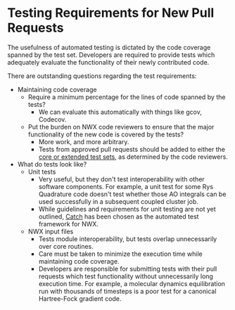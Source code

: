 Testing Requirements for New Pull Requests
==========================================

The usefulness of automated testing is dictated by the code coverage spanned
by the test set. Developers are required to provide tests which adequately evaluate
the functionality of their newly contributed code.

There are outstanding questions regarding the test requirements:
- Maintaining code coverage
  - Require a minimum percentage for the lines of code spanned by the tests?
    - We can evaluate this automatically with things like gcov, Codecov.
  - Put the burden on NWX code reviewers to ensure that the major functionality
    of the new code is covered by the tests?
    - More work, and more arbitrary.
    - Tests from approved pull requests should be added to either the [core or
      extended test sets](BuildValidation.md), as determined by the code reviewers.
- What do tests look like?
  - Unit tests 
    - Very useful, but they don't test interoperability with other software
      components. For example, a unit test for some Rys Quadrature code doesn't test
      whether those AO integrals can be used successfully in a subsequent coupled
      cluster job.
    - While guidelines and requirements for unit testing are not yet outlined,
      [Catch](https://github.com/philsquared/Catch) has been chosen as the automated
      test framework for NWX.
  - NWX input files
    - Tests module interoperability, but tests overlap unnecessarily over core
      routines.
    - Care must be taken to minimize the execution time while maintaining
      code coverage.
    - Developers are responsible for submitting tests with their pull requests
      which test functionality without unnecessarily long execution time. For
      example, a molecular dynamics equilibration run with thousands of timesteps
      is a poor test for a canonical Hartree-Fock gradient code.


